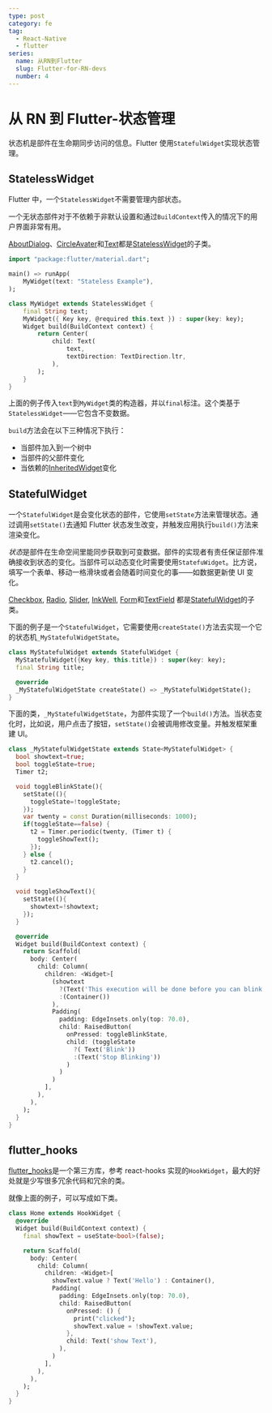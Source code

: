 ```yaml
---
type: post
category: fe
tag:
  - React-Native
  - flutter
series:
  name: 从RN到Flutter
  slug: Flutter-for-RN-devs
  number: 4
---
```


# 从 RN 到 Flutter-状态管理

状态机是部件在生命期同步访问的信息。Flutter 使用`StatefulWidget`实现状态管理。

## StatelessWidget

Flutter 中，一个`StatelessWidget`不需要管理内部状态。

一个无状态部件对于不依赖于非默认设置和通过`BuildContext`传入的情况下的用户界面非常有用。

[AboutDialog](https://api.flutter.dev/flutter/material/AboutDialog-class.html)、[CircleAvater](https://api.flutter.dev/flutter/material/CircleAvatar-class.html)和[Text](https://api.flutter.dev/flutter/widgets/Text-class.html)都是[StatelessWidget](https://api.flutter.dev/flutter/widgets/StatelessWidget-class.html)的子类。

```dart
import "package:flutter/material.dart";

main() => runApp(
    MyWidget(text: "Stateless Example"),
);

class MyWidget extends StatelessWidget {
    final String text;
    MyWidget({ Key key, @required this.text }) : super(key: key);
    Widget build(BuildContext context) {
        return Center(
            child: Text(
                text,
                textDirection: TextDirection.ltr,
            ),
        );
    }
}
```

上面的例子传入`text`到`MyWidget`类的构造器，并以`final`标注。这个类基于`StatelessWidget`——它包含不变数据。

`build`方法会在以下三种情况下执行：

- 当部件加入到一个树中
- 当部件的父部件变化
- 当依赖的[InheritedWidget](https://api.flutter.dev/flutter/widgets/InheritedWidget-class.html)变化

## StatefulWidget

一个`StatefulWidget`是会变化状态的部件，它使用`setState`方法来管理状态。通过调用`setState()`去通知 Flutter 状态发生改变，并触发应用执行`build()`方法来渲染变化。

*状态*是部件在生命空间里能同步获取到可变数据。部件的实现者有责任保证部件准确接收到状态的变化。当部件可以动态变化时需要使用`StatefuWidget`。比方说，填写一个表单、移动一格滑块或者会随着时间变化的事——如数据更新使 UI 变化。

[Checkbox](https://api.flutter.dev/flutter/material/Checkbox-class.html), [Radio](https://api.flutter.dev/flutter/material/Radio-class.html), [Slider](https://api.flutter.dev/flutter/material/Slider-class.html), [InkWell](https://api.flutter.dev/flutter/material/InkWell-class.html), [Form](https://api.flutter.dev/flutter/widgets/Form-class.html)和[TextField](https://api.flutter.dev/flutter/material/TextField-class.html)
都是[StatefulWidget](https://api.flutter.dev/flutter/widgets/StatefulWidget-class.html)的子类。

下面的例子是一个`StatefulWidget`，它需要使用`createState()`方法去实现一个它的状态机`_MyStatefulWidgetState`。

```dart
class MyStatefulWidget extends StatefulWidget {
  MyStatefulWidget({Key key, this.title}) : super(key: key);
  final String title;

  @override
  _MyStatefulWidgetState createState() => _MyStatefulWidgetState();
}
```

下面的类，`_MyStatefulWidgetState`，为部件实现了一个`build()`方法。当状态变化时，比如说，用户点击了按钮，`setState()`会被调用修改变量。并触发框架重建 UI。

```dart
class _MyStatefulWidgetState extends State<MyStatefulWidget> {
  bool showtext=true;
  bool toggleState=true;
  Timer t2;

  void toggleBlinkState(){
    setState((){
      toggleState=!toggleState;
    });
    var twenty = const Duration(milliseconds: 1000);
    if(toggleState==false) {
      t2 = Timer.periodic(twenty, (Timer t) {
        toggleShowText();
      });
    } else {
      t2.cancel();
    }
  }

  void toggleShowText(){
    setState((){
      showtext=!showtext;
    });
  }

  @override
  Widget build(BuildContext context) {
    return Scaffold(
      body: Center(
        child: Column(
          children: <Widget>[
            (showtext
              ?(Text('This execution will be done before you can blink.'))
              :(Container())
            ),
            Padding(
              padding: EdgeInsets.only(top: 70.0),
              child: RaisedButton(
                onPressed: toggleBlinkState,
                child: (toggleState
                  ?( Text('Blink'))
                  :(Text('Stop Blinking'))
                )
              )
            )
          ],
        ),
      ),
    );
  }
}
```

## flutter_hooks

[flutter_hooks](https://pub.dev/packages/flutter_hooks)是一个第三方库，参考 react-hooks 实现的`HookWidget`，最大的好处就是少写很多冗余代码和冗余的类。

就像上面的例子，可以写成如下类。

```dart
class Home extends HookWidget {
  @override
  Widget build(BuildContext context) {
    final showText = useState<bool>(false);

    return Scaffold(
      body: Center(
        child: Column(
          children: <Widget>[
            showText.value ? Text('Hello') : Container(),
            Padding(
              padding: EdgeInsets.only(top: 70.0),
              child: RaisedButton(
                onPressed: () {
                  print("clicked");
                  showText.value = !showText.value;
                },
                child: Text('show Text'),
              ),
            )
          ],
        ),
      ),
    );
  }
}
```
